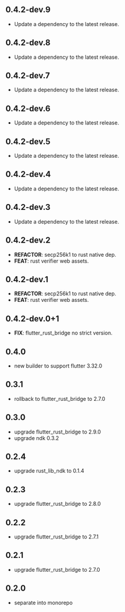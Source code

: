 ## 0.4.2-dev.9

 - Update a dependency to the latest release.

## 0.4.2-dev.8

 - Update a dependency to the latest release.

## 0.4.2-dev.7

 - Update a dependency to the latest release.

## 0.4.2-dev.6

 - Update a dependency to the latest release.

## 0.4.2-dev.5

 - Update a dependency to the latest release.

## 0.4.2-dev.4

 - Update a dependency to the latest release.

## 0.4.2-dev.3

 - Update a dependency to the latest release.

## 0.4.2-dev.2

 - **REFACTOR**: secp256k1 to rust native dep.
 - **FEAT**: rust verifier web assets.

## 0.4.2-dev.1

 - **REFACTOR**: secp256k1 to rust native dep.
 - **FEAT**: rust verifier web assets.

## 0.4.2-dev.0+1

 - **FIX**: flutter_rust_bridge no strict version.

## 0.4.0

 - new builder to support flutter 3.32.0

## 0.3.1
- rollback to flutter_rust_bridge to 2.7.0

## 0.3.0
- upgrade flutter_rust_bridge to 2.9.0
- upgrade ndk 0.3.2

## 0.2.4
- upgrade rust_lib_ndk to 0.1.4

## 0.2.3
- upgrade flutter_rust_bridge to 2.8.0

## 0.2.2
- upgrade flutter_rust_bridge to 2.7.1

## 0.2.1
- upgrade flutter_rust_bridge to 2.7.0

## 0.2.0
 - separate into monorepo